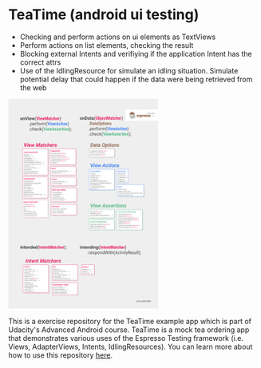 # TeaTime (android ui testing)

* Checking and perform actions on ui elements as TextViews
* Perform actions on list elements, checking the result 
* Blocking external Intents and verifiying if the application Intent has the correct attrs
* Use of the IdlingResource for simulate an idling situation. Simulate potential delay that could happen if the data were being retrieved from the web


<img src="https://raw.githubusercontent.com/Dioniz/android-ui-testing-teatime/develop/images/espresso-cheat-sheet-2.1.0.png" width="300" >    

This is a exercise repository for the TeaTime example app which is part of Udacity's Advanced Android course. TeaTime is a mock tea ordering app that demonstrates various uses of the Espresso Testing framework (i.e. Views, AdapterViews, Intents, IdlingResources). You can learn more about how to use this repository [here](https://classroom.udacity.com/courses/ud857/lessons/8b2a9d63-0ff5-48ff-90d3-a9855b701dae/concepts/41b82e3c-2797-46e5-8a66-684098ca8cbb).
